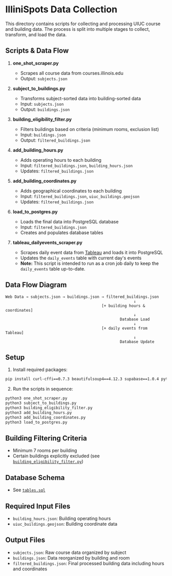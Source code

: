 # IlliniSpots Data Collection

This directory contains scripts for collecting and processing UIUC course and building data. The process is split into multiple stages to collect, transform, and load the data.

## Scripts & Data Flow

1. **one_shot_scraper.py**
   - Scrapes all course data from courses.illinois.edu
   - Output: `subjects.json`

2. **subject_to_buildings.py**
   - Transforms subject-sorted data into building-sorted data
   - Input: `subjects.json`
   - Output: `buildings.json`

3. **building_eligibility_filter.py**
   - Filters buildings based on criteria (minimum rooms, exclusion list)
   - Input: `buildings.json`
   - Output: `filtered_buildings.json`

4. **add_building_hours.py**
   - Adds operating hours to each building
   - Input: `filtered_buildings.json`, `building_hours.json`
   - Updates: `filtered_buildings.json`

5. **add_building_coordinates.py**
   - Adds geographical coordinates to each building
   - Input: `filtered_buildings.json`, `uiuc_buildings.geojson`
   - Updates: `filtered_buildings.json`

6. **load_to_postgres.py**
   - Loads the final data into PostgreSQL database
   - Input: `filtered_buildings.json`
   - Creates and populates database tables

7. **tableau_dailyevents_scraper.py**
   - Scrapes daily event data from [Tableau](https://tableau.admin.uillinois.edu/views/DailyEventSummary/DailyEvents) and loads it into PostgreSQL
   - Updates the `daily_events` table with current day's events
   - **Note:** This script is intended to run as a cron job daily to keep the `daily_events` table up-to-date.

## Data Flow Diagram
```
Web Data → subjects.json → buildings.json → filtered_buildings.json
                                                        ↓
                                          [+ building hours & coordinates]
                                                        ↓
                                                  Database Load
                                                        ↓
                                          [+ daily events from Tableau]
                                                        ↓
                                                  Database Update
```

## Setup

1. Install required packages:
```bash
pip install curl-cffi==0.7.3 beautifulsoup4==4.12.3 supabase==1.0.4 python-dotenv==1.0.0 selenium==4.27.1 selenium-wire==5.1.0
```

2. Run the scripts in sequence:
```bash
python3 one_shot_scraper.py
python3 subject_to_buildings.py
python3 building_eligibility_filter.py
python3 add_building_hours.py
python3 add_building_coordinates.py
python3 load_to_postgres.py
```

## Building Filtering Criteria

- Minimum 7 rooms per building
- Certain buildings explicitly excluded (see [`building_eligibility_filter.py`](data-pipeline/building_eligibility_filter.py))

## Database Schema

- See [`tables.sql`](database/schema/tables.sql)

## Required Input Files

- `building_hours.json`: Building operating hours
- `uiuc_buildings.geojson`: Building coordinate data

## Output Files

- `subjects.json`: Raw course data organized by subject
- `buildings.json`: Data reorganized by building and room
- `filtered_buildings.json`: Final processed building data including hours and coordinates
